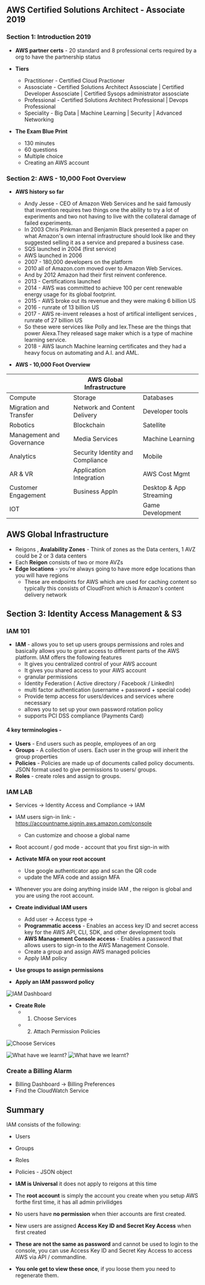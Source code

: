 ## AWS Certified Solutions Architect - Associate 2019
### Section 1: Introduction 2019

* **AWS partner certs** - 20 standard and 8 professional certs required by a org to have the partnership status
* **Tiers**
  * Practitioner - Certified Cloud Practioner 
  * Assosciate - Certified Solutions Architect Assosciate | Certified Developer Assosciate | Certified Sysops administrator assosciate
  * Professional - Certified Solutions Architect Professional | Devops Professional 
  * Speciality - Big Data | Machine Learning | Security | Advanced Networking

* **The Exam Blue Print**
  * 130 minutes
  * 60 questions 
  * Multiple choice
  * Creating an AWS account 

### Section 2: AWS - 10,000 Foot Overview

* **AWS history so far**
  * Andy Jesse - CEO of Amazon Web Services and he said famously that invention requires two things one the ability to try a lot of experiments and two not having to live with the collateral damage of failed experiments.
  * In 2003 Chris Pinkman and Benjamin Black presented a paper on what Amazon's own internal infrastructure should look like and they suggested selling it as a service and prepared a business case.
  * SQS launched in 2004 (first service)
  * AWS launched in 2006 
  * 2007 - 180,000 developers on the platform
  * 2010 all of Amazon.com moved over to Amazon Web Services.
  * And by 2012 Amazon had their first reinvent conference.
  * 2013 - Certifications launched
  * 2014 - AWS was committed to achieve 100 per cent renewable energy usage for its global footprint.
  * 2015  - AWS broke out its revenue and they were making 6 billion US
  * 2016 - runrate of 13 billion US
  * 2017 - AWS re-invent releases a host of artifical intelligent services , runrate of 27 billion US
  * So these were services like Polly and lex.These are the things that power Alexa.They released sage maker which is a type of machine learning service.
  * 2018 - AWS launch Machine learning certificates and they had a heavy focus on automating and A.I. and AML.
  
 * **AWS - 10,000 Foot Overview**

|                        | AWS Global Infrastructure                    |                           | 
|------------------------|----------------------------------------------|---------------------------|
| Compute                | Storage                                      | Databases                 |
| Migration and Transfer | Network and Content Delivery | Developer tools | 
| Robotics | Blockchain | Satellite | 
| Management and Governance | Media Services | Machine Learning | 
| Analytics | Security Identity and Compliance | Mobile |
| AR & VR | Application Integration | AWS Cost Mgmt |
| Customer Engagement | Business Appln | Desktop & App Streaming |
| IOT |  | Game Development |

## AWS Global Infrastructure
* Reigons , **Avalability Zones** - Think of zones as the Data centers, 1 AVZ could be 2 or 3 data centers
* Each **Reigon** consists of two or more AVZs
* **Edge locations** - you're always going to have more edge locations than you will have regions
  * These are endpoints for AWS which are used for caching content so typically this consists of CloudFront which is Amazon's content delivery network 
    
##  Section 3: Identity Access Management & S3

### IAM 101

* **IAM** - allows you to set up users groups permissions and roles and basically allows you to grant access to different parts of
the AWS platform. IAM offers the following features 
  * It gives you centralized control of your AWS account 
  * It gives you shared access to your AWS account 
  * granular permissions
  * Identity Federation ( Active directory / Facebook / LinkedIn)
  * multi factor authentication (username + password + special code)
  * Provide temp access for users/devices and services where necessary
  * allows you to set up your own password rotation policy 
  * supports PCI DSS compliance (Payments Card)
  
#### 4 key terminologies - 
  * **Users** - End users such as people, employees of an org
  * **Groups** - A collection of users. Each user in the group will inherit the group properties
  * **Policies** - Policies are made up of documents called policy documents. JSON format used to give permissions to users/ groups.
  * **Roles** - create roles and assign to groups.
  
 ### IAM LAB
 
 * Services -> Identity Access and Compliance -> IAM
 * IAM users sign-in link: - https://accountname.signin.aws.amazon.com/console
   * Can customize and choose a global name
 * Root account / god mode - account that you first sign-in with 
 * **Activate MFA on your root account**
   * Use google authenticator app and scan the QR code 
   * update the MFA code and assign MFA
 * Whenever you are doing anything inside IAM , the reigon is global and you are using the root account.
 
 * **Create individual IAM users**
   * Add user -> Access type -> 
   * **Programmatic access** - Enables an access key ID and secret access key for the AWS API, CLI, SDK, and other development tools
   * **AWS Management Console access** - Enables a password that allows users to sign-in to the AWS Management Console.
   * Create a group and assign AWS managed policies
   * Apply IAM policy
 * **Use groups to assign permissions**
 * **Apply an IAM password policy**

![IAM Dashboard](https://user-images.githubusercontent.com/8856857/61251611-538e0b00-a79e-11e9-8eef-ffd406943de9.PNG)

 * **Create Role**
   * 1. Choose Services
   * 2. Attach Permission Policies
   
![Choose Services](https://user-images.githubusercontent.com/8856857/61251943-4e7d8b80-a79f-11e9-86a8-eedd9c6f5b99.png)

![What have we learnt?](https://user-images.githubusercontent.com/8856857/61252484-095a5900-a7a1-11e9-96bc-06800ef2a54a.png)
![What have we learnt?](https://user-images.githubusercontent.com/8856857/61252643-8980be80-a7a1-11e9-8cfe-5a5f5ba823df.png)

### Create a Billing Alarm
* Billing Dashboard -> Billing Preferences 
* Find the CloudWatch Service

## Summary
IAM consists of the following:
* Users
* Groups
* Roles
* Policies - JSON object

* **IAM is Universal** it does not apply to reigons at this time
* The **root account** is simply the account you create when you setup AWS forthe first time, it has all admin privilidges
* No users have **no permission** when thier accounts are first created.
* New users are assigned **Access Key ID and Secret Key Access** when first created
* **These are not the same as password** and cannot be used to login to the console, you can use Access Key ID and Secret Key Access to access AWS via API / commandline.
* **You onle get to view these once**, if you loose them you need to regenerate them.
